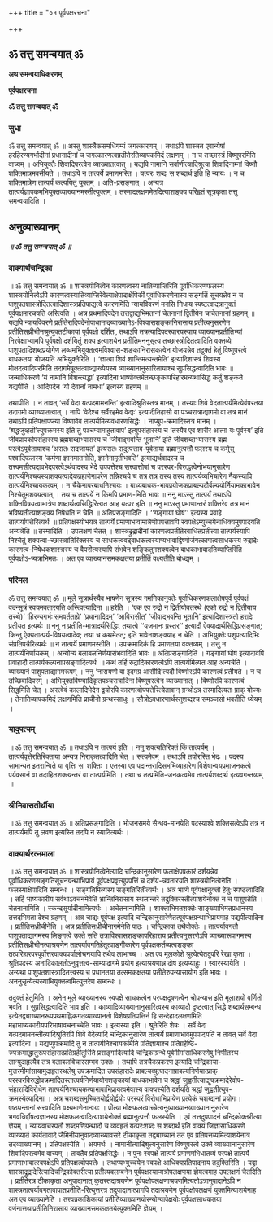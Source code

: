 +++
title = "०१ पूर्वपक्षरचना"

+++


## ॐ तत्तु समन्वयात् ॐ

**अथ समन्वयाधिकरणम्**

**पूर्वपक्षरचना**

**ॐ तत्तु समन्वयात् ॐ**

### **सुधा**

ॐ तत्तु समन्वयात् ॐ ॥ अस्तु शास्त्रैकसमधिगम्यं जगत्कारणम् । तथाऽपि शास्त्रत एवान्येषां हरहिरण्यगर्भादीनां प्रधानादीनां च जगत्कारणत्वप्रतीतेरतिव्यापकमिदं लक्षणम् । न च तच्छास्त्रं विष्णुपरमिति वाच्यम् । अभियुक्तैः शिवादिपरत्वेन व्याख्यातत्वात् । यद्यपि नामानि सर्वाणीत्यादिश्रुत्या शिवादिनाम्नां विष्णौ शक्तिमात्रमवसीयते । तथाऽपि न तात्पर्ये प्रमाणमस्ति । यत्परः शब्दः स शब्दार्थ इति हि न्यायः । न च शक्तिमात्रेण तात्पर्यं कल्पयितुं युक्तम् । अति-प्रसङ्गात् । अन्यत्र तात्पर्यज्ञापकमभियुक्तव्याख्यानमस्तीत्युक्तम् । तस्मादलक्षणमेतदित्याशङ्क्य परिहृतं सूत्रकृता तत्तु समन्वयादिति ।

## **अनुव्याख्यानम्**

***॥ ॐ तत्तु समन्वयात् ॐ ॥***

### **वाक्यार्थचन्द्रिका**

॥ ॐ तत्तु समन्वयात् ॐ ॥ शास्त्रयोनित्वेन कारणत्वस्य नातिव्याप्तिरिति पूर्वाधिकरणफलस्य शास्त्रयोनित्वेऽपि कारणत्वस्यातिव्याप्तिरेवेत्याक्षेपादाक्षेपिकीं पूर्वाधिकरणेनास्य सङ्गतिं सूचयन्नेव न च पाशुपतशास्त्रोदितत्वादिशास्त्रप्रतिपाद्यत्वे कारणमिति न्यायविवरणं मनसि निधाय स्पष्टत्वादत्रानुक्तं पूर्वपक्षमारचयति अस्त्विति । अत्र प्रथमादिपदेन तत्तद्वाद्यभिमतानां चेतनानां द्वितीयेन चाचेतनानां ग्रहणम् ॥ यद्यपि न्यायविवरणे प्रतीतेरादिपदेनोपाधानाद्य्वाख्यानेऽ-विश्वासशङ्कानिरासाय प्रतीत्यनुसरणेन प्रतीतिसघ्रीचीनश्रुत्युक्तटीकायां पूर्वपक्षो दर्शितः, तथाऽपि तत्रत्यादिपदस्वारयस्याय व्याख्यानप्रतीतिभ्यां निरपेक्षाभ्यामपि पूर्वपक्षो दर्शयितुं शक्य इत्याशयेन प्रतीतिमननुसृत्य तच्छास्त्रोदितत्वादिति वक्तव्ये पाशुपतादिशब्दप्रयोगेण लब्धमभियुक्तत्वमविश्वास-शङ्कानिरासकत्वेन योजयन्नेव तदुक्तं हेतुं विष्णुपरत्वे बाधकतया योजयति अभियुक्तैरिति । ‘ज्ञात्वा शिवं शान्तिमत्यन्तमेति’ इत्यादिशास्त्रं शिवस्य मोक्षदत्वादिपरमिति तदागमेषूक्तत्वाव्द्याख्येयस्य व्याख्यानानुसारितायाश्च सुप्रसिद्धत्वादिति भावः ॥ जन्माधिकरणे ‘यं नामानि विशन्त्यद्धा’ इत्यादिना भाष्योक्तमेतच्छङ्कापरिहारमन्यथासिद्धं कर्तुं शङ्कते यद्यपीति । आदिपदेन ‘यो देवानां नामधा’ इत्यस्य ग्रहणम् ॥

तथापीति । न तावत् ‘सर्वे वेदा यत्पदमामनन्ति’ इत्यादिश्रुतिस्तत्र मानम् । तस्याः शिवे वेदतात्पर्यमित्येवंपरतया तदागमो व्याख्यातत्वात् । नापि ‘वेदैश्च सर्वैरहमेव वेद्यः’ इत्यादीतिहासो वा पञ्चरात्राद्यागमो वा तत्र मानं तथाऽपि प्रतिपक्षापप्त्या विष्णावेव तात्पर्यमित्यवधारणसिद्धेः । नाप्युप-क्रमादिस्तत्र मानम् । ‘श्रद्धजुव्हती’त्युपक्रमस्य इति तु पञ्चम्यामाहुतावाप’ इत्युपसंहारस्य च ‘तस्यैष एव शारीर आत्मा यः पूर्वस्य’ इति जीवप्रापकोपसंहारस्य ब्रह्मशब्दाभ्यासस्य च ‘जीवाद्भवन्ति भूतानि’ इति जीवशब्दाभ्यासस्य ब्रह्म परत्वेऽपूर्वतायाश्च ‘असतः सदजायत’ इत्यसतः सदुत्पत्ताव-पूर्वताया ब्रह्मानुत्पत्तौ फलस्य च कर्मुसु पश्वादिफलस्य ‘कर्मणा ज्ञानमातनोति, ज्ञानेनामृतीभवति’ इत्याद्यर्थवादस्य च तत्त्वमसीत्यदावभेदपरत्वेऽर्थवादस्य भेदे उपपत्तेश्च सत्त्वात्तोषां च परस्पर-विरुद्धत्वेनोभयानुसारेण तात्पर्यनिश्चयस्याशक्यत्वादेकप्रहाणेनापरेण तन्निश्चये च तत्र तत्र तस्य तस्य तात्पर्यव्यभिचारेण नैकस्यापि तात्पर्यनिश्चायकत्वम् । न चैकेनापरबाधनिश्चयः । बाध्यबाधक-भावप्रयोजकप्राबल्यदौर्बल्ययोर्नियामकाभावेन निश्चेतुमशक्यत्वात् । तथ च तात्पर्ये न किमपि प्रमाण-मिति भावः ॥ ननु माऽस्तु तात्पर्यं तथाऽपि शक्तिविषयत्वामात्रेण शब्दार्थत्वसिद्धिरित्यत आह यत्पर इति ॥ ननु माऽस्तु प्रमाणान्तरं शक्तिरेव तत्र मानं भविष्यतीत्याशङ्क्य निषेधति न चेति ॥ अतिप्रसङ्गादिति । ‘‘गङ्गायां घोष’’ इत्यस्य प्रवाहे तात्पर्यापत्तेरित्यर्थः ॥ प्रतिपक्षस्योभयत्र तात्पर्ये प्रमाणाभावामात्रेणोपपत्तावपि स्वपक्षेऽम्युच्चयेनाधिक्यमुपपादयति अन्यत्रेति ॥ तस्मादिति । उपलक्षणं चैतत् । शास्त्रद्रुद्रादीनां कारणत्वप्रतीतेरबाधितप्रतीत्या तात्पर्यस्यापि निश्चेतुं शक्यत्वा-च्छास्त्रातिरिक्तस्य च साधकत्ववद्बाधकत्वस्याप्यभावाद्विष्णोर्जगत्काणत्वसाधकस्य रुद्रादेः कारणत्व-निषेधकशास्त्रस्य च वैपरीत्यस्यापि संभवेन शङ्कितुमशक्यत्वेन बाधकाभावादतिव्याप्तिरिति पूर्वपक्षोऽ-प्यत्राभिमतः । अत एव व्याख्यानसमकक्षतया प्रतीतिं वक्ष्यतीति बोध्द्यम् ।

### **परिमल**

ॐ तत्तु समन्वयात् ॐ ॥ मूले सूत्रार्थस्यैव भाषणेन सूत्रस्य गमनिकानुक्तेः पूर्वाधिकरणफलाक्षेपपूर्वं पूर्वपक्षं वदन्सूत्रं स्वयमवतारयति अस्त्वित्यादिना ॥ हरेति । ‘एक एव रुद्रो न द्वितीयोवतस्थे (एको रुद्रो न द्वितीयाय तस्थे)’ ‘हिरण्यगर्भः समवर्तताग्रे’ ‘प्रधानादिदम्’ ‘आविरासीत्’ ‘जीवाद्भवन्ति भूतानि’ इत्यादिशास्त्रतो हरादेः प्रतीयत इत्यर्थः ॥ ननु न प्रतीति-मात्रादर्थसिद्धिः, तथात्वे ‘‘यजमानः प्रस्तर’’ इत्यादौ ऐक्याद्यर्थसिद्धिप्रसङ्गात्; किन्तु ऐक्यतात्पर्य-विषयत्वादेव; तथा च कथमेतत्; इति भावेनाशङ्क्याह न चेति । अभियुक्तैः पशुपत्यादिभिः संप्रतिपन्नैरित्यर्थः ॥ न तात्पर्ये प्रमाणमस्तीति । उपक्रमादिकं हि प्रमाणतया वक्तव्यम् । तत्तु न तात्पर्यनिर्णायकम् । अन्योन्यं बलाबलनिर्णयासंभवादिति भावः ॥ अतिप्रसङ्गादिति । गङ्गायां घोष इत्यादावपि प्रवाहादौ तात्पर्यकल्पनाप्रसङ्गादित्यर्थः ॥ कथं तर्हि रुद्रादिकारणत्वेऽपि तात्पर्यमित्यत आह अन्यत्रेति । व्याख्यानं पाशुपताद्यागमरूपम् । ननु ‘नारायणो वा इदमग्र आसीदि’त्यदौ विष्णोरऽपि कारणत्वं प्रतीयते । न च तच्छिवादिपरम् । अभियुक्तविष्ण्वादिकृतपञ्चरात्रादिना विष्णुपरत्वेन व्याख्यानात् । विष्णोरपि कारणत्वं सिद्धमिति चेत् । अस्त्वेवं कालादिभेदेन द्वयोरपि कारणत्वोपपत्तेरित्येतावान् ग्रन्थोऽत्र तस्मादित्यतः प्राक् योज्यः । तेनातिव्यापकमिदं लक्षणमिति प्राचीनो ग्रन्थस्साधुः । सौत्रोऽवधारणार्थस्तुशब्दश्च समञ्जसो भवतीति ध्येयम् ।

### **यादुपत्यम्**

॥ ॐ तत्तु समन्वयात् ॐ ॥ तथाऽपि न तात्पर्य इति । ननु शक्त्यतिरिक्तं किं तात्पर्यम् । तात्पर्यवृत्तेरतिरिक्ताया अन्यत्र निराकृतत्वादिति चेत् । सत्यमेवम् । तथाऽपि तयोरस्ति भेदः । पदस्य सामान्यत इतरान्विते या वृत्तिः सा शक्तिः । एतस्या एव पदान्तरादिसमभिव्याहारेण विशेषान्वयप्रमाजनकत्वे पर्यवसानं वा तदाहितशक्त्यन्तरं वा तात्पर्यमिति । तथा च तत्प्रमिति-जनकत्वमेव तात्पर्यशब्दार्थ इत्यवगन्तव्यम् ॥

### **श्रीनिवासतीर्थीया**

॥ ॐ तत्तु समन्वयात् ॐ ॥ अतिप्रसङ्गादिति । भोजनसमये सैन्धव-मानयेति पदस्याश्वे शक्तिसत्वेऽपि तत्र न तात्पर्यमपि तु लवण इत्यस्ति तदपि न स्यादित्यर्थः ।

### **वाक्यार्थरत्नमाला**

॥ ॐ तत्तु समन्वयात् ॐ ॥ शास्त्रयोनित्वेनेत्यादि चन्द्रिकानुसारेण फलाक्षेपप्रकारं दर्शयन्नेव पूर्वाधिकरणसङ्गतिसूचनग्रन्थाभिप्रायं पूर्वपक्षप्रवृत्त्युपपत्तिं च दर्शय-न्नवतारयति शास्त्रयोनित्वेनेति । फलस्याक्षेपादिति सम्बन्धः । सङ्गतिमित्यस्य सङ्गतिरितीत्यर्थः । अत्र भाष्ये पूर्वपक्षानुक्तौ हेतुः स्पष्टत्वादिति । तर्हि भाष्यकारीय सर्वथाऽवचनमेवेति भ्रान्तिनिरासाय स्थलान्तरे तदुक्तिरस्तीत्याशयेनोक्तं न च पाशुपतेति । चेतनानामिति । स्कन्दसूर्यादीनामित्यर्थः । अचेतनानामिति । शाक्ताभिमतशक्तेः साङ्ख्याभिमतप्रधानस्य तत्तदभिमता देश्च ग्रहणम् । अत्र चाद्यः पूर्वपक्ष इत्यादि चन्द्रिकानुसारेणैतत्पूर्वपक्षग्रन्थाभिप्रायमाह यद्यपीत्यादिना । प्रतीतिसध्रीचीनेति । अत्र प्रतीतिसध्रीचीनागमेनेति पाठः । चन्द्रिकायां तथैवोक्तेः । तात्पर्यावगतौ पाशुपताद्यागमस्य लिङ्गत्वे उक्ते सति तत्राविश्वासशङ्कापरिहाराय प्रतीत्यनुसरणेऽपि व्याख्यारूपागमस्य प्रतीतिसध्रीचीनत्वाश्रयणेन तात्पर्यावगतिहेतुत्वाङ्गीकारेण पूर्वपक्षकर्तव्यत्वशङ्का तत्परिहारपरपूर्वोत्तरवाक्यपर्यालोचनयापि तथैव लाभाच्च । अत एव मूलकोशे श्रुत्येत्येतदुपरि रेखा कृता । श्रुतिपदस्य अनादिकालतोऽनुवृत्तत्व-साम्यादागमे प्रयोग इत्याश्रयणान्न दोष इत्यप्याहुः । स्वारस्यायेति । अन्यथा पाशुपतशास्त्रादितत्त्वस्य च प्रधानतया
तत्समकक्षतया प्रतीतेरुपन्यासायोग इति भावः । अननुसृत्येत्यस्याभियुक्तत्वमित्युत्तरेण सम्बन्धः ।

तदुक्तं हेतुमिति । अनेन मूले व्याख्यानस्य स्वपक्षे साधकत्वेन परपक्षदूषणत्वेन चोपन्यास इति मूलाशयो वर्णितो भवति । सुप्रसिद्धत्वादिति भाव इति । काव्यादिव्याख्यानानुसारित्वस्य काव्यादौ दृष्टत्वात् सिद्धे शब्दार्थसम्बन्ध इत्येतद्व्याख्यानरूपप्रथमाह्निकगतव्याख्यानतो विशेषप्रतिपत्तिर्न हि सन्देहादलक्षणमिति महाभाष्यकारीयपरिभाषावचनाच्चेति भावः । इत्यस्या इति । श्रुतेरिति शेषः । सर्वे वेदा यत्पदमामनन्तीत्यादिश्रुतिरपि शिवे वेदेत्यादि चन्द्रिकानुसारेण तात्पर्ये प्रमाणाभावमुपपादयति न तावत् सर्वे वेदा इत्यादिना । यद्यप्युपक्रमादि तु न तात्पर्यनिश्चायकमिति प्रतिज्ञायाश्च प्रतिग्रहेष्ठि-रुपक्रमाद्धातुरूपसंहारात्प्रतिग्रहीतुरिति प्रसङ्गादित्यादि चन्द्रिकाग्रन्थे पूर्वमीमांसाधिकरणेषु निर्णीतस्थ-लान्युदाहृत्यैव तत्र बलाबलविचारसम्भव उक्तः । तथापि तत्रचैकप्रकरण इत्यादि चन्द्रिकाया-मुत्तरमीमांसायामुदाहृतस्थलेषु उपक्रमादित उपसंहारादेः प्राबल्यव्युत्पादनाप्राबल्यनिर्णयात्प्राक् परस्परविरुद्धोपक्रमादितस्तात्पर्यनिर्णयायोगशङ्कायां बाधकाभावेन च श्रद्धां जुह्वतीत्याद्युपक्रमादेरेवोप-संहारादिविरोधेन तात्पर्यनिश्चायकत्वाभावाभिप्रायत्वमेवास्य वाक्यस्येति दर्शयति श्रद्धां जुह्वतीत्युप-क्रमस्येत्यादिना । अत्र चशब्दसमुच्चितयोर्द्वयोर्द्वयोः परस्परं विरोधाभिप्रायेण प्रत्येकं चशब्दानां प्रयोगः। षष्ठ्यन्तानां सत्त्वादिति वक्ष्यमाणेनान्वयः । प्रीत्या मोक्षफलत्वाच्चेत्यनुव्याख्यानव्याख्यानानुसारेण भगवन्निर्द्दोषत्वज्ञानस्य मोक्षफलत्वादित्याशयेनोक्तं ब्रह्मानुत्पत्तौ फलस्येति । एवं तत्तदुपपादनं चन्द्रिकोक्तरीत्या ज्ञेयम् । न्यायवाचस्पतौ शब्दमणिग्रन्थादौ च व्यवहृतं यत्परःशब्दः स शब्दार्थ इति वाक्यं जिज्ञासाधिकरणे व्याख्यातं कार्यतावादे जैमिनीयानुवादव्याख्यावसरे टीकाकृता तद्व्याख्यानं तत एव प्रतिपत्तव्यमित्याशयेनात्र तदव्याख्यानम् । प्रतिपक्षस्येति । अयमर्थः । नामानीत्यादिश्रुत्यनुसारेण विष्णुपरत्वे उक्ते व्याख्यानानुसारेण शिवादिपरत्वमेव वाच्यम् । तावतैव प्रतिपक्षसिद्धेः । न पुनः स्वपक्षे तात्पर्ये प्रमाणमभिधातव्यं परपक्षे तात्पर्ये प्रमाणाभावात्स्वपक्षेऽपि प्रतिपक्षत्वोपपत्तेः । तथाप्यभ्युच्चयेन स्वपक्षे आधिक्यप्रतिपादनाय तदुक्तिरिति । यद्वा शास्त्राद्रुद्रादेरित्यादिचन्द्रिकोक्तरीत्या प्रतीत्यवलम्बनेन पूर्वपक्षस्याप्यत्रोपलक्षणया ज्ञेयत्वमाह उपलक्षणं चैतदिति । प्रतीतेरत्र टीकाकृता अनुपादानात् कुतस्तदाश्रयणेन पूर्वपक्षोपलक्षणाश्रयणमित्यतोऽत्रानुपादानेऽपि न शास्त्रतात्पर्यावगतावापातप्रतीति-रित्युत्तरत्र तदुपादानात्प्रागपि तदाश्रयणेन पूर्वपक्षोपलक्षणं युक्तमित्याशयेनाह अत एव व्याख्यानेति । तत्त्वप्रकाशिकायां प्रतीतिव्याख्यानयोरन्योन्यापेक्षयोः पूर्वपक्षसाधकतया वर्णनात्तथाप्रतीतिनिरासाय व्याख्यानसमकक्षतयेत्युक्तमिति ज्ञेयम् ।

